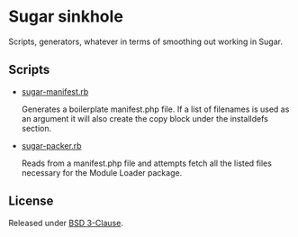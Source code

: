 # Sugar sinkhole

Scripts, generators, whatever in terms of smoothing
out working in Sugar.


## Scripts

- [sugar-manifest.rb](./sugar-manifest.rb)

  Generates a boilerplate manifest.php file. If a list of filenames
  is used as an argument it will also create the copy block under
  the installdefs section.

- [sugar-packer.rb](./sugar-packer.rb)

  Reads from a manifest.php file and attempts fetch all the listed files
  necessary for the Module Loader package.


## License

Released under [BSD 3-Clause](./LICENSE).
